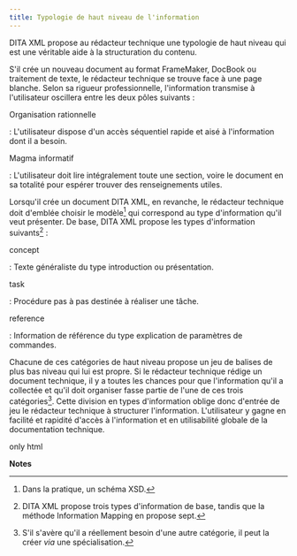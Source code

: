 ```yaml
---
title: Typologie de haut niveau de l'information
---
```


DITA XML propose au rédacteur technique une typologie de haut niveau qui
est une véritable aide à la structuration du contenu.

S'il crée un nouveau document au format FrameMaker, DocBook ou
traitement de texte, le rédacteur technique se trouve face à une page
blanche. Selon sa rigueur professionnelle, l'information transmise à
l'utilisateur oscillera entre les deux pôles suivants :

Organisation rationnelle

:   L'utilisateur dispose d'un accès séquentiel rapide et aisé à
    l'information dont il a besoin.

Magma informatif

:   L'utilisateur doit lire intégralement toute une section, voire le
    document en sa totalité pour espérer trouver des renseignements
    utiles.

Lorsqu'il crée un document DITA XML, en revanche, le rédacteur
technique doit d'emblée choisir le modèle[^1] qui correspond au type
d'information qu'il veut présenter. De base, DITA XML propose les
types d'information suivants[^2] :

concept

:   Texte généraliste du type introduction ou présentation.

task

:   Procédure pas à pas destinée à réaliser une tâche.

reference

:   Information de référence du type explication de paramètres de
    commandes.

Chacune de ces catégories de haut niveau propose un jeu de balises de
plus bas niveau qui lui est propre. Si le rédacteur technique rédige un
document technique, il y a toutes les chances pour que l'information
qu'il a collectée et qu'il doit organiser fasse partie de l'une de
ces trois catégories[^3]. Cette division en types d'information oblige
donc d'entrée de jeu le rédacteur technique à structurer
l'information. L'utilisateur y gagne en facilité et rapidité d'accès
à l'information et en utilisabilité globale de la documentation
technique.

 only
html

**Notes**


[^1]: Dans la pratique, un schéma XSD.

[^2]: DITA XML propose trois types d'information de base, tandis que la
    méthode Information Mapping en propose sept.

[^3]: S'il s'avère qu'il a réellement besoin d'une autre catégorie,
    il peut la créer *via* une spécialisation.

